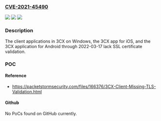 ### [CVE-2021-45490](https://cve.mitre.org/cgi-bin/cvename.cgi?name=CVE-2021-45490)
![](https://img.shields.io/static/v1?label=Product&message=n%2Fa&color=blue)
![](https://img.shields.io/static/v1?label=Version&message=n%2Fa&color=blue)
![](https://img.shields.io/static/v1?label=Vulnerability&message=n%2Fa&color=brighgreen)

### Description

The client applications in 3CX on Windows, the 3CX app for iOS, and the 3CX application for Android through 2022-03-17 lack SSL certificate validation.

### POC

#### Reference
- https://packetstormsecurity.com/files/166376/3CX-Client-Missing-TLS-Validation.html

#### Github
No PoCs found on GitHub currently.

